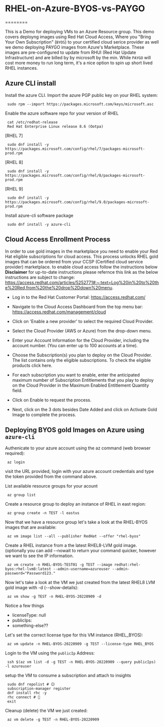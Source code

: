 # RHEL-on-Azure-BYOS-vs-PAYGO
========

This is a Demo for deploying VMs to an Azure Resource group. This demo covers deployng images using Red Hat Cloud Access, Where you "Bring Your Own Subscription" (`BYOS`) to your certified cloud serice provider as well we demo deploying PAYGO images from Azure's Marketplace. These images are pre-configured to update from RHUI (Red Hat Update Infrastructure) and are billed by by microsoft by the min. While `PAYGO` will cost more money to run long term, it's a nice option to spin up short lived RHEL instances.


Azure CLI install
------------

Install the azure CLI.
Import the azure PGP public key on your RHEL system:

     sudo rpm --import https://packages.microsoft.com/keys/microsoft.asc

Enable the azure software repo for your version of RHEL

     cat /etc/redhat-release
     Red Hat Enterprise Linux release 8.6 (Ootpa)

[RHEL 7]

     sudo dnf install -y https://packages.microsoft.com/config/rhel/7/packages-microsoft-prod.rpm

[RHEL 8]

     sudo dnf install -y https://packages.microsoft.com/config/rhel/8/packages-microsoft-prod.rpm

[RHEL 9]

     sudo dnf install -y https://packages.microsoft.com/config/rhel/9.0/packages-microsoft-prod.rpm

Install azure-cli software package

     sudo dnf install -y azure-cli


Cloud Access Enrollment Process
------------

In order to use gold images in the marketplace you need to enable your Red Hat eligible subscriptions for cloud access. This process unlocks RHEL gold images that can be ordered from your CCSP (Certified cloud service provider) marketplace. to enable cloud access follow the instructions below 
**Disclaimer** for up-to-date instructions please refernce this link as the below instructions are subject to change: https://access.redhat.com/articles/5252771#:~:text=Log%20in%20to%20the%20Red,from%20the%20drop%2Ddown%20menu.

- Log in to the Red Hat Customer Portal: https://access.redhat.com/

- Navigate to the Cloud Access Dashboard from the top menu bar: https://access.redhat.com/management/cloud
     
- Click on 'Enable a new provider' to select the required Cloud Provider.

- Select the Cloud Provider (AWS or Azure) from the drop-down menu.

- Enter your Account Information for the Cloud Provider, including the account number. (You can enter up to 100 accounts at a time).

- Choose the Subscription(s) you plan to deploy on the Cloud Provider. The list contains only the eligible subscriptions. To check the eligible products click here.

- For each subscription you want to enable, enter the anticipated maximum number of Subscription Entitlements that you play to deploy on the Cloud Provider in the Maximum Enabled Entitlement Quantity field.

- Click on Enable to request the process.

- Next, click on the 3 dots besides Date Added and click on Activate Gold Image to complete the process.                  




Deploying BYOS gold Images on Azure using `azure-cli`
------------

Authenicate to your azure account using the az command (web browser required):

     az login
     
visit the URL provided, login with your azure account credentials and type the token provided from the command 
above.

List available resource groups for your acount 

     az group list

Create a resource group to deploy an instance of RHEL in east region:

     az group create -n TEST -l eastus
     
Now that we have a resource group let's take a look at the RHEL-BYOS images that are available:

     az vm image list --all --publisher RedHat --offer "rhel-byos"
     
Create a RHEL instance from a the latest RHEL8-LVM gold image. (optionally you can add --nowait to return your command quicker, however we want to see the IP information.

     az vm create -n RHEL-BYOS-TEST01 -g TEST --image redhat:rhel-byos:rhel-lvm8:latest --admin-username=azureuser --admin-password="Password123."
     
Now let's take a look at the VM we just created from the latest RHEL8 LVM gold image with -d (--show-details):

     az vm show -g TEST -n RHEL-BYOS-20220909 -d
     
Notice a few things
- licenseType: null
- publicIps:
- something-else??

Let's set the correct license type for this VM instance (RHEL_BYOS):

     az vm update -n RHEL-BYOS-20220909 -g TEST --license-type RHEL_BYOS
     
Login to the VM using the `publicIp` Address:

     ssh $(az vm list -d -g TEST -n RHEL-BYOS-20220909 --query publicIps) -l azureuser
     
setup the VM to consume a subscription and attach to insights

     sudo dnf repolist # 😕
     subscription-manager register
     dnf install rhc -y
     rhc connect # 🙂
     exit

Cleanup (delete) the VM we just created:
 
     az vm delete -g TEST -n RHEL-BYOS-20220909
